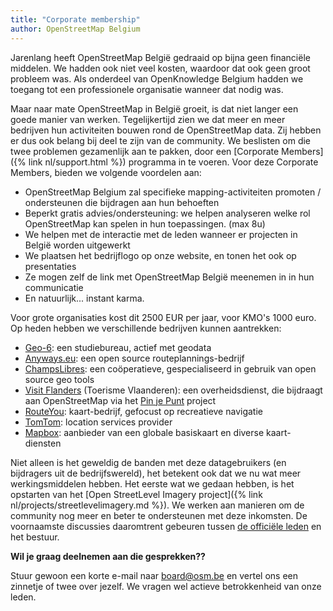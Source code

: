 ```yaml
---
title: "Corporate membership"
author: OpenStreetMap Belgium
---
```


Jarenlang heeft OpenStreetMap België gedraaid op bijna geen financiële middelen. We hadden ook niet veel kosten, waardoor dat ook geen groot probleem was. Als onderdeel van OpenKnowledge Belgium hadden we toegang tot een professionele organisatie wanneer dat nodig was.

Maar naar mate OpenStreetMap in België groeit, is dat niet langer een goede manier van werken. Tegelijkertijd zien we dat meer en meer bedrijven hun activiteiten bouwen rond de OpenStreetMap data. Zij hebben er dus ook belang bij deel te zijn van de community. We beslisten om die twee problemen gezamenlijk aan te pakken, door een [Corporate Members]({% link nl/support.html %}) programma in te voeren. Voor deze Corporate Members, bieden we volgende voordelen aan:

* OpenStreetMap Belgium zal specifieke mapping-activiteiten promoten / ondersteunen die bijdragen aan hun behoeften
* Beperkt gratis advies/ondersteuning: we helpen analyseren welke rol OpenStreetMap kan spelen in hun toepassingen. (max 8u)
* We helpen met de interactie met de leden wanneer er projecten in België worden uitgewerkt
* We plaatsen het bedrijflogo op onze website, en tonen het ook op presentaties
* Ze mogen zelf de link met OpenStreetMap België meenemen in in hun communicatie
* En natuurlijk... instant karma.

Voor grote organisaties kost dit 2500 EUR per jaar, voor KMO's 1000 euro. Op heden hebben we verschillende bedrijven kunnen aantrekken:

* [Geo-6](https://geo6.be/): een studiebureau, actief met geodata
* [Anyways.eu](https://www.anyways.eu/): een open source routeplannings-bedrijf
* [ChampsLibres](https://www.champs-libres.coop/): een coöperatieve, gespecialiseerd in gebruik van open source geo tools
* [Visit Flanders](https://www.visitflanders.com/) (Toerisme Vlaanderen): een overheidsdienst, die bijdraagt aan OpenStreetMap via het [Pin je Punt](https://toerismevlaanderen.be/nl/pinjepunt) project
* [RouteYou](https://www.routeyou.com/): kaart-bedrijf, gefocust op recreatieve navigatie
* [TomTom](https://www.tomtom.com/):  location services provider
* [Mapbox](https://www.mapbox.com/): aanbieder van een globale basiskaart en diverse kaart-diensten

Niet alleen is het geweldig de banden met deze datagebruikers (en bijdragers uit de bedrijfswereld), het betekent ook dat we nu wat meer werkingsmiddelen hebben. Het eerste wat we gedaan hebben, is het opstarten van het [Open StreetLevel Imagery project]({% link nl/projects/streetlevelimagery.md %}). We werken aan manieren om de community nog meer en beter te ondersteunen met deze inkomsten. De voornaamste discussies daaromtrent gebeuren tussen [de officiële leden](https://members.osm.be/view/members) en het bestuur.

**Wil je graag deelnemen aan die gesprekken??**

Stuur gewoon een korte e-mail naar <board@osm.be> en vertel ons een zinnetje of twee over jezelf. We vragen wel actieve betrokkenheid van onze leden.
